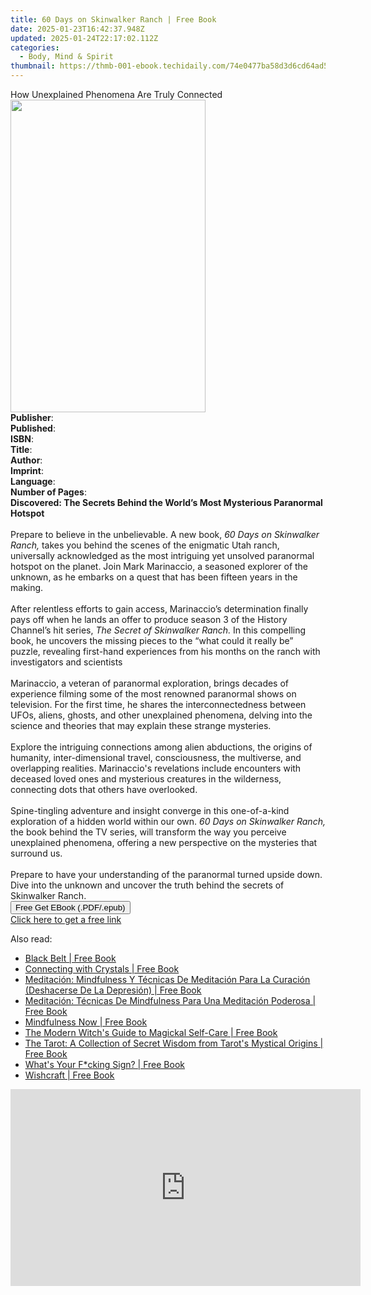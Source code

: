 ```yaml
---
title: 60 Days on Skinwalker Ranch | Free Book
date: 2025-01-23T16:42:37.948Z
updated: 2025-01-24T22:17:02.112Z
categories:
  - Body, Mind & Spirit
thumbnail: https://thmb-001-ebook.techidaily.com/74e0477ba58d3d6cd64ad54ed2f57ba4bb3212a73ee7cd82cbed1ba6f70d2bdb.jpg
---
```

<main id="book-container">
  <div class="flex flex-col">
    <div class="book-brief flex-1 py-6 px-4 sm:p-6 md:py-10 md:px-8">
      <!-- brief-->
      <div class="book-brief-main">
        How Unexplained Phenomena Are Truly Connected
      </div>
    </div>
    <div
      class="book-meta-info flex-1 grid gap-4 col-start-1 col-end-3 row-start-1 sm:mb-6 sm:grid-cols-4 lg:gap-6 lg:col-start-2 lg:row-end-6 lg:row-span-6 lg:mb-0"
    >
      <div
        class="book-meta-info-left place-content-center mt-4 p-4 text-sm leading-6 col-start-2 col-span-2 dark:text-slate-400"
      >
        <img
          class="w-full h-500 object-cover rounded-lg sm:h-255 sm:col-span-2 lg:col-span-full"
          src="https://img-001-ebook.techidaily.com/16cac71f9da949d3c6cb0f6ac29332689dee0e6b18669a50eef803e2d63dd9c7.jpg"
          alt=""
          width="312"
          height="500"
        />
      </div>
      <div
        class="book-meta-info-right mt-2 col-start-1 row-start-2 col-span-3 self-center"
      >
        <!-- meta data  -->
        <div class="flex flex-col px-4 md:px-8">
          <div class="flex-1">
            <strong>Publisher</strong>:<span class="px-2"></span>
          </div>
          <div class="flex-1">
            <strong>Published</strong>:<span class="px-2"></span>
          </div>
          <div class="flex-1">
            <strong>ISBN</strong>:<span class="px-2"></span>
          </div>
          <div class="flex-1">
            <strong>Title</strong>:<span class="px-2"></span>
          </div>
          <div class="flex-1">
            <strong>Author</strong>:<span class="px-2"></span>
          </div>
          <div class="flex-1">
            <strong>Imprint</strong>:<span class="px-2"></span>
          </div>
          <div class="flex-1">
            <strong>Language</strong>:<span class="px-2"></span>
          </div>
          <div class="flex-1">
            <strong>Number of Pages</strong>:<span class="px-2"></span>
          </div>
        </div>
      </div>
    </div>
    <div class="book-description flex-1 py-6 px-4 sm:p-6 md:py-10 md:px-8">
      <div class="book-description-main">
        <div accordion-content="" id="description">
          <b
            >Discovered: The Secrets Behind the World’s Most Mysterious
            Paranormal Hotspot</b
          ><br /><br />Prepare to believe in the unbelievable. A new book,
          <i>60 Days on Skinwalker Ranch,</i> takes you behind the scenes of the
          enigmatic Utah ranch, universally acknowledged as the most intriguing
          yet unsolved paranormal hotspot on the planet. Join Mark Marinaccio, a
          seasoned explorer of the unknown, as he embarks on a quest that has
          been fifteen years in the making.<br /><br />After relentless efforts
          to gain access, Marinaccio’s determination finally pays off when he
          lands an offer to produce season 3 of the History Channel’s hit
          series, <i>The Secret of Skinwalker Ranch.</i> In this compelling
          book, he uncovers the missing pieces to the “what could it really be”
          puzzle, revealing first-hand experiences from his months on the ranch
          with investigators and scientists<br /><br />Marinaccio, a veteran of
          paranormal exploration, brings decades of experience filming some of
          the most renowned paranormal shows on television. For the first time,
          he shares the interconnectedness between UFOs, aliens, ghosts, and
          other unexplained phenomena, delving into the science and theories
          that may explain these strange mysteries.<br /><br />Explore the
          intriguing connections among alien abductions, the origins of
          humanity, inter-dimensional travel, consciousness, the multiverse, and
          overlapping realities. Marinaccio's revelations include encounters
          with deceased loved ones and mysterious creatures in the wilderness,
          connecting dots that others have overlooked.<br /><br />Spine-tingling
          adventure and insight converge in this one-of-a-kind exploration of a
          hidden world within our own. <i>60 Days on Skinwalker Ranch,</i> the
          book behind the TV series, will transform the way you perceive
          unexplained phenomena, offering a new perspective on the mysteries
          that surround us.<br /><br />Prepare to have your understanding of the
          paranormal turned upside down. Dive into the unknown and uncover the
          truth behind the secrets of Skinwalker Ranch.
        </div>
        <div class="accordion-fader"></div>
      </div>
    </div>
    <div class="book-excerpts flex-1 py-6 px-4 sm:p-6 md:py-10 md:px-8"></div>
    <div
      class="book-about-author flex-1 py-6 px-4 sm:p-6 md:py-10 md:px-8"
    ></div>
    <div class="book-free-get flex-1 py-6 px-4 sm:p-6 md:py-10 md:px-8">
      <button
        id="btn-free-get"
        class="bg-blue-500 hover:bg-blue-700 text-white font-bold py-2 px-4 rounded"
      >
        Free Get EBook (.PDF/.epub)
      </button>
      <div id="countdown-display" class="px-2 text-lg mt-2"></div>
      <a
        id="free-link"
        class="hidden bg-blue-500 hover:bg-blue-700 text-white font-bold py-2 px-4 rounded"
        href="https://www.ebooks.com/en-us/book/211417772/60-days-on-skinwalker-ranch/mark-l-marinaccio/"
        target="_blank"
        >Click here to get a free link</a
      >
    </div>
    <script>
      let countdownTime = 0;
      let countdownInterval = null;
      document
        .getElementById('btn-free-get')
        .addEventListener('click', startCountdown);
      function startCountdown() {
        countdownTime = new Date().getTime() + 60000 * 3;
        countdownInterval = setInterval(updateCountdown, 1000);
        document.getElementById('btn-free-get').disabled = true;
        document
          .getElementById('btn-free-get')
          .classList.add('bg-gray-500', 'cursor-not-allowed');
      }
      function updateCountdown() {
        let currentTime = new Date().getTime();
        let timeLeft = countdownTime - currentTime;
        let secondsLeft = Math.floor(timeLeft / 1000);
        document.getElementById('countdown-display').innerHTML =
          `Remaining time: ${secondsLeft} seconds.`;
        if (secondsLeft <= 0) {
          clearInterval(countdownInterval);
          document.getElementById('btn-free-get').classList.add('hidden');
          document.getElementById('free-link').classList.remove('hidden');
          document.getElementById('countdown-display').innerHTML = '';
        }
      }
    </script>
  </div>
</main>

<ins class="adsbygoogle"
      style="display:block"
      data-ad-client="ca-pub-7571918770474297"
      data-ad-slot="8358498916"
      data-ad-format="auto"
      data-full-width-responsive="true"></ins>
    

<span class="atpl-alsoreadstyle">Also read:</span>
<div><ul>
<li><a href="https://novels-ebooks.techidaily.com/209952090-9781071519851-black-belt/"><u>Black Belt | Free Book</u></a></li>
<li><a href="https://novels-ebooks.techidaily.com/209952661-9781250272140-connecting-with-crystals/"><u>Connecting with Crystals | Free Book</u></a></li>
<li><a href="https://novels-ebooks.techidaily.com/209952769-9781071513422-meditacion-mindfulness-y-tecnicas-de-meditacion-para-la-curacion-deshacerse-de-la-depresion/"><u>Meditación: Mindfulness Y Técnicas De Meditación Para La Curación (Deshacerse De La Depresión) | Free Book</u></a></li>
<li><a href="https://novels-ebooks.techidaily.com/209952067-9781071515549-meditacion-tecnicas-de-mindfulness-para-una-meditacion-poderosa/"><u>Meditación: Técnicas De Mindfulness Para Una Meditación Poderosa | Free Book</u></a></li>
<li><a href="https://novels-ebooks.techidaily.com/209952634-9781250765574-mindfulness-now/"><u>Mindfulness Now | Free Book</u></a></li>
<li><a href="https://novels-ebooks.techidaily.com/209952557-9781510754324-the-modern-witchs-guide-to-magickal-self-care/"><u>The Modern Witch's Guide to Magickal Self-Care | Free Book</u></a></li>
<li><a href="https://novels-ebooks.techidaily.com/209952690-9781250622914-the-tarot-a-collection-of-secret-wisdom-from-tarots-mystical-origins/"><u>The Tarot: A Collection of Secret Wisdom from Tarot's Mystical Origins | Free Book</u></a></li>
<li><a href="https://novels-ebooks.techidaily.com/209952609-9781250272485-whats-your-fcking-sign/"><u>What's Your F*cking Sign? | Free Book</u></a></li>
<li><a href="https://novels-ebooks.techidaily.com/209952276-9781788174725-wishcraft/"><u>Wishcraft | Free Book</u></a></li>
</ul></div>

<!-- affiliate ads begin -->
<iframe width="560" height="315" src="https://www.youtube.com/embed/cKRBWf1EDZo?si=CTNd4q450biit4eM" title="YouTube video player" frameborder="0" allow="accelerometer; autoplay; clipboard-write; encrypted-media; gyroscope; picture-in-picture; web-share" referrerpolicy="strict-origin-when-cross-origin" allowfullscreen></iframe>
<!-- affiliate ads end -->

